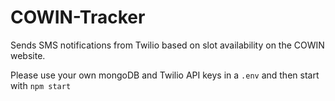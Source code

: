 # COWIN-Tracker

Sends SMS notifications from Twilio based on slot availability on the COWIN website.


Please use your own mongoDB and Twilio API keys in a ```.env``` and then start with ```npm start```
